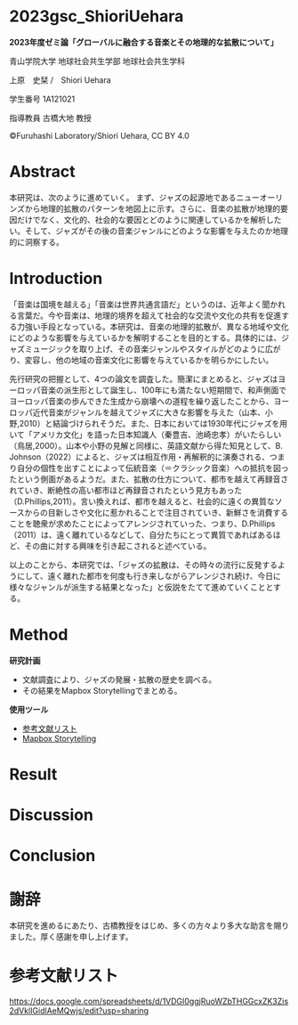 # 2023gsc_ShioriUehara
**2023年度ゼミ論「グローバルに融合する音楽とその地理的な拡散について」**

青山学院大学 地球社会共生学部 地球社会共生学科

上原　史栞 /　Shiori Uehara

学生番号 1A121021

指導教員 古橋大地 教授

©︎Furuhashi Laboratory/Shiori Uehara, CC BY 4.0

# Abstract
本研究は、次のように進めていく。
まず、ジャズの起源地であるニューオーリンズから地理的拡散のパターンを地図上に示す。さらに、音楽の拡散が地理的要因だけでなく、文化的、社会的な要因とどのように関連しているかを解析したい。そして、ジャズがその後の音楽ジャンルにどのような影響を与えたのか地理的に洞察する。
# Introduction
「音楽は国境を越える」「音楽は世界共通言語だ」というのは、近年よく聞かれる言葉だ。今や音楽は、地理的境界を超えて社会的な交流や文化の共有を促進する力強い手段となっている。本研究は、音楽の地理的拡散が、異なる地域や文化にどのような影響を与えているかを解明することを目的とする。具体的には、ジャズミュージックを取り上げ、その音楽ジャンルやスタイルがどのように広がり、変容し、他の地域の音楽文化に影響を与えているかを明らかにしたい。

先行研究の把握として、4つの論文を調査した。簡潔にまとめると、ジャズはヨーロッパ音楽の派生形として誕生し、100年にも満たない短期間で、和声側面でヨーロッパ音楽の歩んできた生成から崩壊への道程を繰り返したことから、ヨーロッパ近代音楽がジャンルを越えてジャズに大きな影響を与えた（山本、小野,2010）と結論づけられそうだ。また、日本においては1930年代にジャズを用いて「アメリカ文化」を語った日本知識人（秦豊吉、池崎忠孝）がいたらしい（鳥居,2000）。山本や小野の見解と同様に、英語文献から得た知見として、B. Johnson（2022）によると、ジャズは相互作用・再解釈的に演奏される、つまり自分の個性を出すことによって伝統音楽（＝クラシック音楽）への抵抗を図ったという側面があるようだ。また、拡散の仕方について、都市を越えて再録音されていき、断絶性の高い都市ほど再録音されたという見方もあった（D.Phillips,2011）。言い換えれば、都市を越えると、社会的に遠くの異質なソースからの目新しさや文化に惹かれることで注目されていき、新鮮さを消費することを聴衆が求めたことによってアレンジされていった、つまり、D.Phillips（2011）は、遠く離れているなどして、自分たちにとって異質であればあるほど、その曲に対する興味を引き起こされると述べている。

以上のことから、本研究では、「ジャズの拡散は、その時々の流行に反発するようにして、遠く離れた都市を何度も行き来しながらアレンジされ続け、今日に様々なジャンルが派生する結果となった」と仮説をたてて進めていくこととする。

# Method
**研究計画**
- 文献調査により、ジャズの発展・拡散の歴史を調べる。
- その結果をMapbox Storytellingでまとめる。

**使用ツール**
- [参考文献リスト](https://docs.google.com/spreadsheets/d/1VDGI0ggjRuoWZbTHGGcxZK3Zis2dVklIGidlAeMQwjs/edit?usp=sharing)
- [Mapbox Storytelling](https://github.com/mapbox/storytelling)
# Result
# Discussion
# Conclusion
# 謝辞
本研究を進めるにあたり、古橋教授をはじめ、多くの方々より多大な助言を賜りました。厚く感謝を申し上げます。
# 参考文献リスト
https://docs.google.com/spreadsheets/d/1VDGI0ggjRuoWZbTHGGcxZK3Zis2dVklIGidlAeMQwjs/edit?usp=sharing
